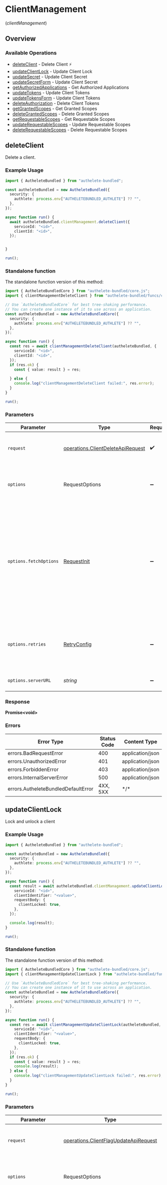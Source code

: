 # ClientManagement
(*clientManagement*)

## Overview

### Available Operations

* [deleteClient](#deleteclient) - Delete Client ⚡
* [updateClientLock](#updateclientlock) - Update Client Lock
* [updateSecret](#updatesecret) - Update Client Secret
* [updateSecretForm](#updatesecretform) - Update Client Secret
* [getAuthorizedApplications](#getauthorizedapplications) - Get Authorized Applications
* [updateTokens](#updatetokens) - Update Client Tokens
* [updateTokensForm](#updatetokensform) - Update Client Tokens
* [deleteAuthorization](#deleteauthorization) - Delete Client Tokens
* [getGrantedScopes](#getgrantedscopes) - Get Granted Scopes
* [deleteGrantedScopes](#deletegrantedscopes) - Delete Granted Scopes
* [getRequestableScopes](#getrequestablescopes) - Get Requestable Scopes
* [updateRequestableScopes](#updaterequestablescopes) - Update Requestable Scopes
* [deleteRequestableScopes](#deleterequestablescopes) - Delete Requestable Scopes

## deleteClient

Delete a client.


### Example Usage

<!-- UsageSnippet language="typescript" operationID="client_delete_api" method="delete" path="/api/{serviceId}/client/delete/{clientId}" -->
```typescript
import { AutheleteBundled } from "authelete-bundled";

const autheleteBundled = new AutheleteBundled({
  security: {
    authlete: process.env["AUTHELETEBUNDLED_AUTHLETE"] ?? "",
  },
});

async function run() {
  await autheleteBundled.clientManagement.deleteClient({
    serviceId: "<id>",
    clientId: "<id>",
  });


}

run();
```

### Standalone function

The standalone function version of this method:

```typescript
import { AutheleteBundledCore } from "authelete-bundled/core.js";
import { clientManagementDeleteClient } from "authelete-bundled/funcs/clientManagementDeleteClient.js";

// Use `AutheleteBundledCore` for best tree-shaking performance.
// You can create one instance of it to use across an application.
const autheleteBundled = new AutheleteBundledCore({
  security: {
    authlete: process.env["AUTHELETEBUNDLED_AUTHLETE"] ?? "",
  },
});

async function run() {
  const res = await clientManagementDeleteClient(autheleteBundled, {
    serviceId: "<id>",
    clientId: "<id>",
  });
  if (res.ok) {
    const { value: result } = res;
    
  } else {
    console.log("clientManagementDeleteClient failed:", res.error);
  }
}

run();
```

### Parameters

| Parameter                                                                                                                                                                      | Type                                                                                                                                                                           | Required                                                                                                                                                                       | Description                                                                                                                                                                    |
| ------------------------------------------------------------------------------------------------------------------------------------------------------------------------------ | ------------------------------------------------------------------------------------------------------------------------------------------------------------------------------ | ------------------------------------------------------------------------------------------------------------------------------------------------------------------------------ | ------------------------------------------------------------------------------------------------------------------------------------------------------------------------------ |
| `request`                                                                                                                                                                      | [operations.ClientDeleteApiRequest](../../models/operations/clientdeleteapirequest.md)                                                                                         | :heavy_check_mark:                                                                                                                                                             | The request object to use for the request.                                                                                                                                     |
| `options`                                                                                                                                                                      | RequestOptions                                                                                                                                                                 | :heavy_minus_sign:                                                                                                                                                             | Used to set various options for making HTTP requests.                                                                                                                          |
| `options.fetchOptions`                                                                                                                                                         | [RequestInit](https://developer.mozilla.org/en-US/docs/Web/API/Request/Request#options)                                                                                        | :heavy_minus_sign:                                                                                                                                                             | Options that are passed to the underlying HTTP request. This can be used to inject extra headers for examples. All `Request` options, except `method` and `body`, are allowed. |
| `options.retries`                                                                                                                                                              | [RetryConfig](../../lib/utils/retryconfig.md)                                                                                                                                  | :heavy_minus_sign:                                                                                                                                                             | Enables retrying HTTP requests under certain failure conditions.                                                                                                               |
| `options.serverURL`                                                                                                                                                            | *string*                                                                                                                                                                       | :heavy_minus_sign:                                                                                                                                                             | An optional server URL to use.                                                                                                                                                 |

### Response

**Promise\<void\>**

### Errors

| Error Type                          | Status Code                         | Content Type                        |
| ----------------------------------- | ----------------------------------- | ----------------------------------- |
| errors.BadRequestError              | 400                                 | application/json                    |
| errors.UnauthorizedError            | 401                                 | application/json                    |
| errors.ForbiddenError               | 403                                 | application/json                    |
| errors.InternalServerError          | 500                                 | application/json                    |
| errors.AutheleteBundledDefaultError | 4XX, 5XX                            | \*/\*                               |

## updateClientLock

Lock and unlock a client


### Example Usage

<!-- UsageSnippet language="typescript" operationID="client_flag_update_api" method="post" path="/api/{serviceId}/client/lock_flag/update/{clientIdentifier}" -->
```typescript
import { AutheleteBundled } from "authelete-bundled";

const autheleteBundled = new AutheleteBundled({
  security: {
    authlete: process.env["AUTHELETEBUNDLED_AUTHLETE"] ?? "",
  },
});

async function run() {
  const result = await autheleteBundled.clientManagement.updateClientLock({
    serviceId: "<id>",
    clientIdentifier: "<value>",
    requestBody: {
      clientLocked: true,
    },
  });

  console.log(result);
}

run();
```

### Standalone function

The standalone function version of this method:

```typescript
import { AutheleteBundledCore } from "authelete-bundled/core.js";
import { clientManagementUpdateClientLock } from "authelete-bundled/funcs/clientManagementUpdateClientLock.js";

// Use `AutheleteBundledCore` for best tree-shaking performance.
// You can create one instance of it to use across an application.
const autheleteBundled = new AutheleteBundledCore({
  security: {
    authlete: process.env["AUTHELETEBUNDLED_AUTHLETE"] ?? "",
  },
});

async function run() {
  const res = await clientManagementUpdateClientLock(autheleteBundled, {
    serviceId: "<id>",
    clientIdentifier: "<value>",
    requestBody: {
      clientLocked: true,
    },
  });
  if (res.ok) {
    const { value: result } = res;
    console.log(result);
  } else {
    console.log("clientManagementUpdateClientLock failed:", res.error);
  }
}

run();
```

### Parameters

| Parameter                                                                                                                                                                      | Type                                                                                                                                                                           | Required                                                                                                                                                                       | Description                                                                                                                                                                    |
| ------------------------------------------------------------------------------------------------------------------------------------------------------------------------------ | ------------------------------------------------------------------------------------------------------------------------------------------------------------------------------ | ------------------------------------------------------------------------------------------------------------------------------------------------------------------------------ | ------------------------------------------------------------------------------------------------------------------------------------------------------------------------------ |
| `request`                                                                                                                                                                      | [operations.ClientFlagUpdateApiRequest](../../models/operations/clientflagupdateapirequest.md)                                                                                 | :heavy_check_mark:                                                                                                                                                             | The request object to use for the request.                                                                                                                                     |
| `options`                                                                                                                                                                      | RequestOptions                                                                                                                                                                 | :heavy_minus_sign:                                                                                                                                                             | Used to set various options for making HTTP requests.                                                                                                                          |
| `options.fetchOptions`                                                                                                                                                         | [RequestInit](https://developer.mozilla.org/en-US/docs/Web/API/Request/Request#options)                                                                                        | :heavy_minus_sign:                                                                                                                                                             | Options that are passed to the underlying HTTP request. This can be used to inject extra headers for examples. All `Request` options, except `method` and `body`, are allowed. |
| `options.retries`                                                                                                                                                              | [RetryConfig](../../lib/utils/retryconfig.md)                                                                                                                                  | :heavy_minus_sign:                                                                                                                                                             | Enables retrying HTTP requests under certain failure conditions.                                                                                                               |
| `options.serverURL`                                                                                                                                                            | *string*                                                                                                                                                                       | :heavy_minus_sign:                                                                                                                                                             | An optional server URL to use.                                                                                                                                                 |

### Response

**Promise\<[operations.ClientFlagUpdateApiResponse](../../models/operations/clientflagupdateapiresponse.md)\>**

### Errors

| Error Type                          | Status Code                         | Content Type                        |
| ----------------------------------- | ----------------------------------- | ----------------------------------- |
| errors.BadRequestError              | 400                                 | application/json                    |
| errors.UnauthorizedError            | 401                                 | application/json                    |
| errors.ForbiddenError               | 403                                 | application/json                    |
| errors.InternalServerError          | 500                                 | application/json                    |
| errors.AutheleteBundledDefaultError | 4XX, 5XX                            | \*/\*                               |

## updateSecret

Update the client secret of a client.

If you want to have the Authlete server generate a new value of the client secret, use `/api/client/secret/refresh`
API.


### Example Usage

<!-- UsageSnippet language="typescript" operationID="client_secret_update_api" method="post" path="/api/{serviceId}/client/secret/update/{clientIdentifier}" -->
```typescript
import { AutheleteBundled } from "authelete-bundled";

const autheleteBundled = new AutheleteBundled({
  security: {
    authlete: process.env["AUTHELETEBUNDLED_AUTHLETE"] ?? "",
  },
});

async function run() {
  const result = await autheleteBundled.clientManagement.updateSecret({
    serviceId: "<id>",
    clientIdentifier: "<value>",
    requestBody: {
      clientSecret: "my_updated_client_secret",
    },
  });

  console.log(result);
}

run();
```

### Standalone function

The standalone function version of this method:

```typescript
import { AutheleteBundledCore } from "authelete-bundled/core.js";
import { clientManagementUpdateSecret } from "authelete-bundled/funcs/clientManagementUpdateSecret.js";

// Use `AutheleteBundledCore` for best tree-shaking performance.
// You can create one instance of it to use across an application.
const autheleteBundled = new AutheleteBundledCore({
  security: {
    authlete: process.env["AUTHELETEBUNDLED_AUTHLETE"] ?? "",
  },
});

async function run() {
  const res = await clientManagementUpdateSecret(autheleteBundled, {
    serviceId: "<id>",
    clientIdentifier: "<value>",
    requestBody: {
      clientSecret: "my_updated_client_secret",
    },
  });
  if (res.ok) {
    const { value: result } = res;
    console.log(result);
  } else {
    console.log("clientManagementUpdateSecret failed:", res.error);
  }
}

run();
```

### Parameters

| Parameter                                                                                                                                                                      | Type                                                                                                                                                                           | Required                                                                                                                                                                       | Description                                                                                                                                                                    |
| ------------------------------------------------------------------------------------------------------------------------------------------------------------------------------ | ------------------------------------------------------------------------------------------------------------------------------------------------------------------------------ | ------------------------------------------------------------------------------------------------------------------------------------------------------------------------------ | ------------------------------------------------------------------------------------------------------------------------------------------------------------------------------ |
| `request`                                                                                                                                                                      | [operations.ClientSecretUpdateApiRequest](../../models/operations/clientsecretupdateapirequest.md)                                                                             | :heavy_check_mark:                                                                                                                                                             | The request object to use for the request.                                                                                                                                     |
| `options`                                                                                                                                                                      | RequestOptions                                                                                                                                                                 | :heavy_minus_sign:                                                                                                                                                             | Used to set various options for making HTTP requests.                                                                                                                          |
| `options.fetchOptions`                                                                                                                                                         | [RequestInit](https://developer.mozilla.org/en-US/docs/Web/API/Request/Request#options)                                                                                        | :heavy_minus_sign:                                                                                                                                                             | Options that are passed to the underlying HTTP request. This can be used to inject extra headers for examples. All `Request` options, except `method` and `body`, are allowed. |
| `options.retries`                                                                                                                                                              | [RetryConfig](../../lib/utils/retryconfig.md)                                                                                                                                  | :heavy_minus_sign:                                                                                                                                                             | Enables retrying HTTP requests under certain failure conditions.                                                                                                               |
| `options.serverURL`                                                                                                                                                            | *string*                                                                                                                                                                       | :heavy_minus_sign:                                                                                                                                                             | An optional server URL to use.                                                                                                                                                 |

### Response

**Promise\<[operations.ClientSecretUpdateApiResponse](../../models/operations/clientsecretupdateapiresponse.md)\>**

### Errors

| Error Type                          | Status Code                         | Content Type                        |
| ----------------------------------- | ----------------------------------- | ----------------------------------- |
| errors.BadRequestError              | 400                                 | application/json                    |
| errors.UnauthorizedError            | 401                                 | application/json                    |
| errors.ForbiddenError               | 403                                 | application/json                    |
| errors.InternalServerError          | 500                                 | application/json                    |
| errors.AutheleteBundledDefaultError | 4XX, 5XX                            | \*/\*                               |

## updateSecretForm

Update the client secret of a client.

If you want to have the Authlete server generate a new value of the client secret, use `/api/client/secret/refresh`
API.


### Example Usage

<!-- UsageSnippet language="typescript" operationID="client_secret_update_api_form" method="post" path="/api/{serviceId}/client/secret/update/{clientIdentifier}" -->
```typescript
import { AutheleteBundled } from "authelete-bundled";

const autheleteBundled = new AutheleteBundled({
  security: {
    authlete: process.env["AUTHELETEBUNDLED_AUTHLETE"] ?? "",
  },
});

async function run() {
  const result = await autheleteBundled.clientManagement.updateSecretForm({
    serviceId: "<id>",
    clientIdentifier: "<value>",
    requestBody: {
      clientLocked: false,
    },
  });

  console.log(result);
}

run();
```

### Standalone function

The standalone function version of this method:

```typescript
import { AutheleteBundledCore } from "authelete-bundled/core.js";
import { clientManagementUpdateSecretForm } from "authelete-bundled/funcs/clientManagementUpdateSecretForm.js";

// Use `AutheleteBundledCore` for best tree-shaking performance.
// You can create one instance of it to use across an application.
const autheleteBundled = new AutheleteBundledCore({
  security: {
    authlete: process.env["AUTHELETEBUNDLED_AUTHLETE"] ?? "",
  },
});

async function run() {
  const res = await clientManagementUpdateSecretForm(autheleteBundled, {
    serviceId: "<id>",
    clientIdentifier: "<value>",
    requestBody: {
      clientLocked: false,
    },
  });
  if (res.ok) {
    const { value: result } = res;
    console.log(result);
  } else {
    console.log("clientManagementUpdateSecretForm failed:", res.error);
  }
}

run();
```

### Parameters

| Parameter                                                                                                                                                                      | Type                                                                                                                                                                           | Required                                                                                                                                                                       | Description                                                                                                                                                                    |
| ------------------------------------------------------------------------------------------------------------------------------------------------------------------------------ | ------------------------------------------------------------------------------------------------------------------------------------------------------------------------------ | ------------------------------------------------------------------------------------------------------------------------------------------------------------------------------ | ------------------------------------------------------------------------------------------------------------------------------------------------------------------------------ |
| `request`                                                                                                                                                                      | [operations.ClientSecretUpdateApiFormRequest](../../models/operations/clientsecretupdateapiformrequest.md)                                                                     | :heavy_check_mark:                                                                                                                                                             | The request object to use for the request.                                                                                                                                     |
| `options`                                                                                                                                                                      | RequestOptions                                                                                                                                                                 | :heavy_minus_sign:                                                                                                                                                             | Used to set various options for making HTTP requests.                                                                                                                          |
| `options.fetchOptions`                                                                                                                                                         | [RequestInit](https://developer.mozilla.org/en-US/docs/Web/API/Request/Request#options)                                                                                        | :heavy_minus_sign:                                                                                                                                                             | Options that are passed to the underlying HTTP request. This can be used to inject extra headers for examples. All `Request` options, except `method` and `body`, are allowed. |
| `options.retries`                                                                                                                                                              | [RetryConfig](../../lib/utils/retryconfig.md)                                                                                                                                  | :heavy_minus_sign:                                                                                                                                                             | Enables retrying HTTP requests under certain failure conditions.                                                                                                               |
| `options.serverURL`                                                                                                                                                            | *string*                                                                                                                                                                       | :heavy_minus_sign:                                                                                                                                                             | An optional server URL to use.                                                                                                                                                 |

### Response

**Promise\<[operations.ClientSecretUpdateApiFormResponse](../../models/operations/clientsecretupdateapiformresponse.md)\>**

### Errors

| Error Type                          | Status Code                         | Content Type                        |
| ----------------------------------- | ----------------------------------- | ----------------------------------- |
| errors.BadRequestError              | 400                                 | application/json                    |
| errors.UnauthorizedError            | 401                                 | application/json                    |
| errors.ForbiddenError               | 403                                 | application/json                    |
| errors.InternalServerError          | 500                                 | application/json                    |
| errors.AutheleteBundledDefaultError | 4XX, 5XX                            | \*/\*                               |

## getAuthorizedApplications

Get a list of client applications that an end-user has authorized.

The subject parameter is required and can be provided either in the path or as a query parameter.


### Example Usage

<!-- UsageSnippet language="typescript" operationID="client_authorization_get_list_api" method="get" path="/api/{serviceId}/client/authorization/get/list" -->
```typescript
import { AutheleteBundled } from "authelete-bundled";

const autheleteBundled = new AutheleteBundled({
  security: {
    authlete: process.env["AUTHELETEBUNDLED_AUTHLETE"] ?? "",
  },
});

async function run() {
  const result = await autheleteBundled.clientManagement.getAuthorizedApplications({
    subject: "<value>",
    serviceId: "<id>",
  });

  console.log(result);
}

run();
```

### Standalone function

The standalone function version of this method:

```typescript
import { AutheleteBundledCore } from "authelete-bundled/core.js";
import { clientManagementGetAuthorizedApplications } from "authelete-bundled/funcs/clientManagementGetAuthorizedApplications.js";

// Use `AutheleteBundledCore` for best tree-shaking performance.
// You can create one instance of it to use across an application.
const autheleteBundled = new AutheleteBundledCore({
  security: {
    authlete: process.env["AUTHELETEBUNDLED_AUTHLETE"] ?? "",
  },
});

async function run() {
  const res = await clientManagementGetAuthorizedApplications(autheleteBundled, {
    subject: "<value>",
    serviceId: "<id>",
  });
  if (res.ok) {
    const { value: result } = res;
    console.log(result);
  } else {
    console.log("clientManagementGetAuthorizedApplications failed:", res.error);
  }
}

run();
```

### Parameters

| Parameter                                                                                                                                                                      | Type                                                                                                                                                                           | Required                                                                                                                                                                       | Description                                                                                                                                                                    |
| ------------------------------------------------------------------------------------------------------------------------------------------------------------------------------ | ------------------------------------------------------------------------------------------------------------------------------------------------------------------------------ | ------------------------------------------------------------------------------------------------------------------------------------------------------------------------------ | ------------------------------------------------------------------------------------------------------------------------------------------------------------------------------ |
| `request`                                                                                                                                                                      | [operations.ClientAuthorizationGetListApiRequest](../../models/operations/clientauthorizationgetlistapirequest.md)                                                             | :heavy_check_mark:                                                                                                                                                             | The request object to use for the request.                                                                                                                                     |
| `options`                                                                                                                                                                      | RequestOptions                                                                                                                                                                 | :heavy_minus_sign:                                                                                                                                                             | Used to set various options for making HTTP requests.                                                                                                                          |
| `options.fetchOptions`                                                                                                                                                         | [RequestInit](https://developer.mozilla.org/en-US/docs/Web/API/Request/Request#options)                                                                                        | :heavy_minus_sign:                                                                                                                                                             | Options that are passed to the underlying HTTP request. This can be used to inject extra headers for examples. All `Request` options, except `method` and `body`, are allowed. |
| `options.retries`                                                                                                                                                              | [RetryConfig](../../lib/utils/retryconfig.md)                                                                                                                                  | :heavy_minus_sign:                                                                                                                                                             | Enables retrying HTTP requests under certain failure conditions.                                                                                                               |
| `options.serverURL`                                                                                                                                                            | *string*                                                                                                                                                                       | :heavy_minus_sign:                                                                                                                                                             | An optional server URL to use.                                                                                                                                                 |

### Response

**Promise\<[operations.ClientAuthorizationGetListApiResponse](../../models/operations/clientauthorizationgetlistapiresponse.md)\>**

### Errors

| Error Type                          | Status Code                         | Content Type                        |
| ----------------------------------- | ----------------------------------- | ----------------------------------- |
| errors.BadRequestError              | 400                                 | application/json                    |
| errors.UnauthorizedError            | 401                                 | application/json                    |
| errors.ForbiddenError               | 403                                 | application/json                    |
| errors.InternalServerError          | 500                                 | application/json                    |
| errors.AutheleteBundledDefaultError | 4XX, 5XX                            | \*/\*                               |

## updateTokens

Update attributes of all existing access tokens given to a client application.


### Example Usage

<!-- UsageSnippet language="typescript" operationID="client_authorization_update_api" method="post" path="/api/{serviceId}/client/authorization/update/{clientId}" -->
```typescript
import { AutheleteBundled } from "authelete-bundled";

const autheleteBundled = new AutheleteBundled({
  security: {
    authlete: process.env["AUTHELETEBUNDLED_AUTHLETE"] ?? "",
  },
});

async function run() {
  const result = await autheleteBundled.clientManagement.updateTokens({
    serviceId: "<id>",
    clientId: "<id>",
    requestBody: {
      subject: "john",
      scopes: [
        "history.read",
      ],
    },
  });

  console.log(result);
}

run();
```

### Standalone function

The standalone function version of this method:

```typescript
import { AutheleteBundledCore } from "authelete-bundled/core.js";
import { clientManagementUpdateTokens } from "authelete-bundled/funcs/clientManagementUpdateTokens.js";

// Use `AutheleteBundledCore` for best tree-shaking performance.
// You can create one instance of it to use across an application.
const autheleteBundled = new AutheleteBundledCore({
  security: {
    authlete: process.env["AUTHELETEBUNDLED_AUTHLETE"] ?? "",
  },
});

async function run() {
  const res = await clientManagementUpdateTokens(autheleteBundled, {
    serviceId: "<id>",
    clientId: "<id>",
    requestBody: {
      subject: "john",
      scopes: [
        "history.read",
      ],
    },
  });
  if (res.ok) {
    const { value: result } = res;
    console.log(result);
  } else {
    console.log("clientManagementUpdateTokens failed:", res.error);
  }
}

run();
```

### Parameters

| Parameter                                                                                                                                                                      | Type                                                                                                                                                                           | Required                                                                                                                                                                       | Description                                                                                                                                                                    |
| ------------------------------------------------------------------------------------------------------------------------------------------------------------------------------ | ------------------------------------------------------------------------------------------------------------------------------------------------------------------------------ | ------------------------------------------------------------------------------------------------------------------------------------------------------------------------------ | ------------------------------------------------------------------------------------------------------------------------------------------------------------------------------ |
| `request`                                                                                                                                                                      | [operations.ClientAuthorizationUpdateApiRequest](../../models/operations/clientauthorizationupdateapirequest.md)                                                               | :heavy_check_mark:                                                                                                                                                             | The request object to use for the request.                                                                                                                                     |
| `options`                                                                                                                                                                      | RequestOptions                                                                                                                                                                 | :heavy_minus_sign:                                                                                                                                                             | Used to set various options for making HTTP requests.                                                                                                                          |
| `options.fetchOptions`                                                                                                                                                         | [RequestInit](https://developer.mozilla.org/en-US/docs/Web/API/Request/Request#options)                                                                                        | :heavy_minus_sign:                                                                                                                                                             | Options that are passed to the underlying HTTP request. This can be used to inject extra headers for examples. All `Request` options, except `method` and `body`, are allowed. |
| `options.retries`                                                                                                                                                              | [RetryConfig](../../lib/utils/retryconfig.md)                                                                                                                                  | :heavy_minus_sign:                                                                                                                                                             | Enables retrying HTTP requests under certain failure conditions.                                                                                                               |
| `options.serverURL`                                                                                                                                                            | *string*                                                                                                                                                                       | :heavy_minus_sign:                                                                                                                                                             | An optional server URL to use.                                                                                                                                                 |

### Response

**Promise\<[operations.ClientAuthorizationUpdateApiResponse](../../models/operations/clientauthorizationupdateapiresponse.md)\>**

### Errors

| Error Type                          | Status Code                         | Content Type                        |
| ----------------------------------- | ----------------------------------- | ----------------------------------- |
| errors.BadRequestError              | 400                                 | application/json                    |
| errors.UnauthorizedError            | 401                                 | application/json                    |
| errors.ForbiddenError               | 403                                 | application/json                    |
| errors.InternalServerError          | 500                                 | application/json                    |
| errors.AutheleteBundledDefaultError | 4XX, 5XX                            | \*/\*                               |

## updateTokensForm

Update attributes of all existing access tokens given to a client application.


### Example Usage

<!-- UsageSnippet language="typescript" operationID="client_authorization_update_api_form" method="post" path="/api/{serviceId}/client/authorization/update/{clientId}" -->
```typescript
import { AutheleteBundled } from "authelete-bundled";

const autheleteBundled = new AutheleteBundled({
  security: {
    authlete: process.env["AUTHELETEBUNDLED_AUTHLETE"] ?? "",
  },
});

async function run() {
  const result = await autheleteBundled.clientManagement.updateTokensForm({
    serviceId: "<id>",
    clientId: "<id>",
    requestBody: {
      clientLocked: true,
    },
  });

  console.log(result);
}

run();
```

### Standalone function

The standalone function version of this method:

```typescript
import { AutheleteBundledCore } from "authelete-bundled/core.js";
import { clientManagementUpdateTokensForm } from "authelete-bundled/funcs/clientManagementUpdateTokensForm.js";

// Use `AutheleteBundledCore` for best tree-shaking performance.
// You can create one instance of it to use across an application.
const autheleteBundled = new AutheleteBundledCore({
  security: {
    authlete: process.env["AUTHELETEBUNDLED_AUTHLETE"] ?? "",
  },
});

async function run() {
  const res = await clientManagementUpdateTokensForm(autheleteBundled, {
    serviceId: "<id>",
    clientId: "<id>",
    requestBody: {
      clientLocked: true,
    },
  });
  if (res.ok) {
    const { value: result } = res;
    console.log(result);
  } else {
    console.log("clientManagementUpdateTokensForm failed:", res.error);
  }
}

run();
```

### Parameters

| Parameter                                                                                                                                                                      | Type                                                                                                                                                                           | Required                                                                                                                                                                       | Description                                                                                                                                                                    |
| ------------------------------------------------------------------------------------------------------------------------------------------------------------------------------ | ------------------------------------------------------------------------------------------------------------------------------------------------------------------------------ | ------------------------------------------------------------------------------------------------------------------------------------------------------------------------------ | ------------------------------------------------------------------------------------------------------------------------------------------------------------------------------ |
| `request`                                                                                                                                                                      | [operations.ClientAuthorizationUpdateApiFormRequest](../../models/operations/clientauthorizationupdateapiformrequest.md)                                                       | :heavy_check_mark:                                                                                                                                                             | The request object to use for the request.                                                                                                                                     |
| `options`                                                                                                                                                                      | RequestOptions                                                                                                                                                                 | :heavy_minus_sign:                                                                                                                                                             | Used to set various options for making HTTP requests.                                                                                                                          |
| `options.fetchOptions`                                                                                                                                                         | [RequestInit](https://developer.mozilla.org/en-US/docs/Web/API/Request/Request#options)                                                                                        | :heavy_minus_sign:                                                                                                                                                             | Options that are passed to the underlying HTTP request. This can be used to inject extra headers for examples. All `Request` options, except `method` and `body`, are allowed. |
| `options.retries`                                                                                                                                                              | [RetryConfig](../../lib/utils/retryconfig.md)                                                                                                                                  | :heavy_minus_sign:                                                                                                                                                             | Enables retrying HTTP requests under certain failure conditions.                                                                                                               |
| `options.serverURL`                                                                                                                                                            | *string*                                                                                                                                                                       | :heavy_minus_sign:                                                                                                                                                             | An optional server URL to use.                                                                                                                                                 |

### Response

**Promise\<[operations.ClientAuthorizationUpdateApiFormResponse](../../models/operations/clientauthorizationupdateapiformresponse.md)\>**

### Errors

| Error Type                          | Status Code                         | Content Type                        |
| ----------------------------------- | ----------------------------------- | ----------------------------------- |
| errors.BadRequestError              | 400                                 | application/json                    |
| errors.UnauthorizedError            | 401                                 | application/json                    |
| errors.ForbiddenError               | 403                                 | application/json                    |
| errors.InternalServerError          | 500                                 | application/json                    |
| errors.AutheleteBundledDefaultError | 4XX, 5XX                            | \*/\*                               |

## deleteAuthorization

Delete all existing access tokens issued to a client application by an end-user.

The subject parameter is required and can be provided either in the path or as a query parameter.


### Example Usage

<!-- UsageSnippet language="typescript" operationID="client_authorization_delete_api" method="delete" path="/api/{serviceId}/client/authorization/delete/{clientId}" -->
```typescript
import { AutheleteBundled } from "authelete-bundled";

const autheleteBundled = new AutheleteBundled({
  security: {
    authlete: process.env["AUTHELETEBUNDLED_AUTHLETE"] ?? "",
  },
});

async function run() {
  const result = await autheleteBundled.clientManagement.deleteAuthorization({
    subject: "<value>",
    serviceId: "<id>",
    clientId: "<id>",
  });

  console.log(result);
}

run();
```

### Standalone function

The standalone function version of this method:

```typescript
import { AutheleteBundledCore } from "authelete-bundled/core.js";
import { clientManagementDeleteAuthorization } from "authelete-bundled/funcs/clientManagementDeleteAuthorization.js";

// Use `AutheleteBundledCore` for best tree-shaking performance.
// You can create one instance of it to use across an application.
const autheleteBundled = new AutheleteBundledCore({
  security: {
    authlete: process.env["AUTHELETEBUNDLED_AUTHLETE"] ?? "",
  },
});

async function run() {
  const res = await clientManagementDeleteAuthorization(autheleteBundled, {
    subject: "<value>",
    serviceId: "<id>",
    clientId: "<id>",
  });
  if (res.ok) {
    const { value: result } = res;
    console.log(result);
  } else {
    console.log("clientManagementDeleteAuthorization failed:", res.error);
  }
}

run();
```

### Parameters

| Parameter                                                                                                                                                                      | Type                                                                                                                                                                           | Required                                                                                                                                                                       | Description                                                                                                                                                                    |
| ------------------------------------------------------------------------------------------------------------------------------------------------------------------------------ | ------------------------------------------------------------------------------------------------------------------------------------------------------------------------------ | ------------------------------------------------------------------------------------------------------------------------------------------------------------------------------ | ------------------------------------------------------------------------------------------------------------------------------------------------------------------------------ |
| `request`                                                                                                                                                                      | [operations.ClientAuthorizationDeleteApiRequest](../../models/operations/clientauthorizationdeleteapirequest.md)                                                               | :heavy_check_mark:                                                                                                                                                             | The request object to use for the request.                                                                                                                                     |
| `options`                                                                                                                                                                      | RequestOptions                                                                                                                                                                 | :heavy_minus_sign:                                                                                                                                                             | Used to set various options for making HTTP requests.                                                                                                                          |
| `options.fetchOptions`                                                                                                                                                         | [RequestInit](https://developer.mozilla.org/en-US/docs/Web/API/Request/Request#options)                                                                                        | :heavy_minus_sign:                                                                                                                                                             | Options that are passed to the underlying HTTP request. This can be used to inject extra headers for examples. All `Request` options, except `method` and `body`, are allowed. |
| `options.retries`                                                                                                                                                              | [RetryConfig](../../lib/utils/retryconfig.md)                                                                                                                                  | :heavy_minus_sign:                                                                                                                                                             | Enables retrying HTTP requests under certain failure conditions.                                                                                                               |
| `options.serverURL`                                                                                                                                                            | *string*                                                                                                                                                                       | :heavy_minus_sign:                                                                                                                                                             | An optional server URL to use.                                                                                                                                                 |

### Response

**Promise\<[operations.ClientAuthorizationDeleteApiResponse](../../models/operations/clientauthorizationdeleteapiresponse.md)\>**

### Errors

| Error Type                          | Status Code                         | Content Type                        |
| ----------------------------------- | ----------------------------------- | ----------------------------------- |
| errors.BadRequestError              | 400                                 | application/json                    |
| errors.UnauthorizedError            | 401                                 | application/json                    |
| errors.ForbiddenError               | 403                                 | application/json                    |
| errors.InternalServerError          | 500                                 | application/json                    |
| errors.AutheleteBundledDefaultError | 4XX, 5XX                            | \*/\*                               |

## getGrantedScopes

Get the set of scopes that a user has granted to a client application.

<br>
<details>
<summary>Description</summary>

Possible values for `requestableScopes` parameter in the response from this API are as follows.

**null**

The user has not granted authorization to the client application in the past, or records about the
combination of the user and the client application have been deleted from Authlete's DB.

**An empty set**

The user has granted authorization to the client application in the past, but no scopes are associated
with the authorization.

**A set with at least one element**

The user has granted authorization to the client application in the past and some scopes are associated
with the authorization. These scopes are returned.
Example: `[ "profile", "email" ]`

The subject parameter is required and can be provided either in the path or as a query parameter.
</details>


### Example Usage

<!-- UsageSnippet language="typescript" operationID="client_granted_scopes_get_api" method="get" path="/api/{serviceId}/client/granted_scopes/get/{clientId}" -->
```typescript
import { AutheleteBundled } from "authelete-bundled";

const autheleteBundled = new AutheleteBundled({
  security: {
    authlete: process.env["AUTHELETEBUNDLED_AUTHLETE"] ?? "",
  },
});

async function run() {
  const result = await autheleteBundled.clientManagement.getGrantedScopes({
    subject: "<value>",
    serviceId: "<id>",
    clientId: "<id>",
  });

  console.log(result);
}

run();
```

### Standalone function

The standalone function version of this method:

```typescript
import { AutheleteBundledCore } from "authelete-bundled/core.js";
import { clientManagementGetGrantedScopes } from "authelete-bundled/funcs/clientManagementGetGrantedScopes.js";

// Use `AutheleteBundledCore` for best tree-shaking performance.
// You can create one instance of it to use across an application.
const autheleteBundled = new AutheleteBundledCore({
  security: {
    authlete: process.env["AUTHELETEBUNDLED_AUTHLETE"] ?? "",
  },
});

async function run() {
  const res = await clientManagementGetGrantedScopes(autheleteBundled, {
    subject: "<value>",
    serviceId: "<id>",
    clientId: "<id>",
  });
  if (res.ok) {
    const { value: result } = res;
    console.log(result);
  } else {
    console.log("clientManagementGetGrantedScopes failed:", res.error);
  }
}

run();
```

### Parameters

| Parameter                                                                                                                                                                      | Type                                                                                                                                                                           | Required                                                                                                                                                                       | Description                                                                                                                                                                    |
| ------------------------------------------------------------------------------------------------------------------------------------------------------------------------------ | ------------------------------------------------------------------------------------------------------------------------------------------------------------------------------ | ------------------------------------------------------------------------------------------------------------------------------------------------------------------------------ | ------------------------------------------------------------------------------------------------------------------------------------------------------------------------------ |
| `request`                                                                                                                                                                      | [operations.ClientGrantedScopesGetApiRequest](../../models/operations/clientgrantedscopesgetapirequest.md)                                                                     | :heavy_check_mark:                                                                                                                                                             | The request object to use for the request.                                                                                                                                     |
| `options`                                                                                                                                                                      | RequestOptions                                                                                                                                                                 | :heavy_minus_sign:                                                                                                                                                             | Used to set various options for making HTTP requests.                                                                                                                          |
| `options.fetchOptions`                                                                                                                                                         | [RequestInit](https://developer.mozilla.org/en-US/docs/Web/API/Request/Request#options)                                                                                        | :heavy_minus_sign:                                                                                                                                                             | Options that are passed to the underlying HTTP request. This can be used to inject extra headers for examples. All `Request` options, except `method` and `body`, are allowed. |
| `options.retries`                                                                                                                                                              | [RetryConfig](../../lib/utils/retryconfig.md)                                                                                                                                  | :heavy_minus_sign:                                                                                                                                                             | Enables retrying HTTP requests under certain failure conditions.                                                                                                               |
| `options.serverURL`                                                                                                                                                            | *string*                                                                                                                                                                       | :heavy_minus_sign:                                                                                                                                                             | An optional server URL to use.                                                                                                                                                 |

### Response

**Promise\<[operations.ClientGrantedScopesGetApiResponse](../../models/operations/clientgrantedscopesgetapiresponse.md)\>**

### Errors

| Error Type                          | Status Code                         | Content Type                        |
| ----------------------------------- | ----------------------------------- | ----------------------------------- |
| errors.BadRequestError              | 400                                 | application/json                    |
| errors.UnauthorizedError            | 401                                 | application/json                    |
| errors.ForbiddenError               | 403                                 | application/json                    |
| errors.InternalServerError          | 500                                 | application/json                    |
| errors.AutheleteBundledDefaultError | 4XX, 5XX                            | \*/\*                               |

## deleteGrantedScopes

Delete the set of scopes that an end-user has granted to a client application.

<br>
<details>
<summary>Description</summary>

Even if records about granted scopes are deleted by calling this API, existing access tokens are
not deleted and scopes of existing access tokens are not changed.
</details>

The subject parameter is required and can be provided either in the path or as a query parameter.


### Example Usage

<!-- UsageSnippet language="typescript" operationID="client_granted_scopes_delete_api" method="delete" path="/api/{serviceId}/client/granted_scopes/delete/{clientId}" -->
```typescript
import { AutheleteBundled } from "authelete-bundled";

const autheleteBundled = new AutheleteBundled({
  security: {
    authlete: process.env["AUTHELETEBUNDLED_AUTHLETE"] ?? "",
  },
});

async function run() {
  const result = await autheleteBundled.clientManagement.deleteGrantedScopes({
    subject: "<value>",
    serviceId: "<id>",
    clientId: "<id>",
  });

  console.log(result);
}

run();
```

### Standalone function

The standalone function version of this method:

```typescript
import { AutheleteBundledCore } from "authelete-bundled/core.js";
import { clientManagementDeleteGrantedScopes } from "authelete-bundled/funcs/clientManagementDeleteGrantedScopes.js";

// Use `AutheleteBundledCore` for best tree-shaking performance.
// You can create one instance of it to use across an application.
const autheleteBundled = new AutheleteBundledCore({
  security: {
    authlete: process.env["AUTHELETEBUNDLED_AUTHLETE"] ?? "",
  },
});

async function run() {
  const res = await clientManagementDeleteGrantedScopes(autheleteBundled, {
    subject: "<value>",
    serviceId: "<id>",
    clientId: "<id>",
  });
  if (res.ok) {
    const { value: result } = res;
    console.log(result);
  } else {
    console.log("clientManagementDeleteGrantedScopes failed:", res.error);
  }
}

run();
```

### Parameters

| Parameter                                                                                                                                                                      | Type                                                                                                                                                                           | Required                                                                                                                                                                       | Description                                                                                                                                                                    |
| ------------------------------------------------------------------------------------------------------------------------------------------------------------------------------ | ------------------------------------------------------------------------------------------------------------------------------------------------------------------------------ | ------------------------------------------------------------------------------------------------------------------------------------------------------------------------------ | ------------------------------------------------------------------------------------------------------------------------------------------------------------------------------ |
| `request`                                                                                                                                                                      | [operations.ClientGrantedScopesDeleteApiRequest](../../models/operations/clientgrantedscopesdeleteapirequest.md)                                                               | :heavy_check_mark:                                                                                                                                                             | The request object to use for the request.                                                                                                                                     |
| `options`                                                                                                                                                                      | RequestOptions                                                                                                                                                                 | :heavy_minus_sign:                                                                                                                                                             | Used to set various options for making HTTP requests.                                                                                                                          |
| `options.fetchOptions`                                                                                                                                                         | [RequestInit](https://developer.mozilla.org/en-US/docs/Web/API/Request/Request#options)                                                                                        | :heavy_minus_sign:                                                                                                                                                             | Options that are passed to the underlying HTTP request. This can be used to inject extra headers for examples. All `Request` options, except `method` and `body`, are allowed. |
| `options.retries`                                                                                                                                                              | [RetryConfig](../../lib/utils/retryconfig.md)                                                                                                                                  | :heavy_minus_sign:                                                                                                                                                             | Enables retrying HTTP requests under certain failure conditions.                                                                                                               |
| `options.serverURL`                                                                                                                                                            | *string*                                                                                                                                                                       | :heavy_minus_sign:                                                                                                                                                             | An optional server URL to use.                                                                                                                                                 |

### Response

**Promise\<[operations.ClientGrantedScopesDeleteApiResponse](../../models/operations/clientgrantedscopesdeleteapiresponse.md)\>**

### Errors

| Error Type                          | Status Code                         | Content Type                        |
| ----------------------------------- | ----------------------------------- | ----------------------------------- |
| errors.BadRequestError              | 400                                 | application/json                    |
| errors.UnauthorizedError            | 401                                 | application/json                    |
| errors.ForbiddenError               | 403                                 | application/json                    |
| errors.InternalServerError          | 500                                 | application/json                    |
| errors.AutheleteBundledDefaultError | 4XX, 5XX                            | \*/\*                               |

## getRequestableScopes

Get the requestable scopes per client


### Example Usage

<!-- UsageSnippet language="typescript" operationID="client_extension_requestables_scopes_get_api" method="get" path="/api/{serviceId}/client/extension/requestable_scopes/get/{clientId}" -->
```typescript
import { AutheleteBundled } from "authelete-bundled";

const autheleteBundled = new AutheleteBundled({
  security: {
    authlete: process.env["AUTHELETEBUNDLED_AUTHLETE"] ?? "",
  },
});

async function run() {
  const result = await autheleteBundled.clientManagement.getRequestableScopes({
    serviceId: "<id>",
    clientId: "<id>",
  });

  console.log(result);
}

run();
```

### Standalone function

The standalone function version of this method:

```typescript
import { AutheleteBundledCore } from "authelete-bundled/core.js";
import { clientManagementGetRequestableScopes } from "authelete-bundled/funcs/clientManagementGetRequestableScopes.js";

// Use `AutheleteBundledCore` for best tree-shaking performance.
// You can create one instance of it to use across an application.
const autheleteBundled = new AutheleteBundledCore({
  security: {
    authlete: process.env["AUTHELETEBUNDLED_AUTHLETE"] ?? "",
  },
});

async function run() {
  const res = await clientManagementGetRequestableScopes(autheleteBundled, {
    serviceId: "<id>",
    clientId: "<id>",
  });
  if (res.ok) {
    const { value: result } = res;
    console.log(result);
  } else {
    console.log("clientManagementGetRequestableScopes failed:", res.error);
  }
}

run();
```

### Parameters

| Parameter                                                                                                                                                                      | Type                                                                                                                                                                           | Required                                                                                                                                                                       | Description                                                                                                                                                                    |
| ------------------------------------------------------------------------------------------------------------------------------------------------------------------------------ | ------------------------------------------------------------------------------------------------------------------------------------------------------------------------------ | ------------------------------------------------------------------------------------------------------------------------------------------------------------------------------ | ------------------------------------------------------------------------------------------------------------------------------------------------------------------------------ |
| `request`                                                                                                                                                                      | [operations.ClientExtensionRequestablesScopesGetApiRequest](../../models/operations/clientextensionrequestablesscopesgetapirequest.md)                                         | :heavy_check_mark:                                                                                                                                                             | The request object to use for the request.                                                                                                                                     |
| `options`                                                                                                                                                                      | RequestOptions                                                                                                                                                                 | :heavy_minus_sign:                                                                                                                                                             | Used to set various options for making HTTP requests.                                                                                                                          |
| `options.fetchOptions`                                                                                                                                                         | [RequestInit](https://developer.mozilla.org/en-US/docs/Web/API/Request/Request#options)                                                                                        | :heavy_minus_sign:                                                                                                                                                             | Options that are passed to the underlying HTTP request. This can be used to inject extra headers for examples. All `Request` options, except `method` and `body`, are allowed. |
| `options.retries`                                                                                                                                                              | [RetryConfig](../../lib/utils/retryconfig.md)                                                                                                                                  | :heavy_minus_sign:                                                                                                                                                             | Enables retrying HTTP requests under certain failure conditions.                                                                                                               |
| `options.serverURL`                                                                                                                                                            | *string*                                                                                                                                                                       | :heavy_minus_sign:                                                                                                                                                             | An optional server URL to use.                                                                                                                                                 |

### Response

**Promise\<[operations.ClientExtensionRequestablesScopesGetApiResponse](../../models/operations/clientextensionrequestablesscopesgetapiresponse.md)\>**

### Errors

| Error Type                          | Status Code                         | Content Type                        |
| ----------------------------------- | ----------------------------------- | ----------------------------------- |
| errors.BadRequestError              | 400                                 | application/json                    |
| errors.UnauthorizedError            | 401                                 | application/json                    |
| errors.ForbiddenError               | 403                                 | application/json                    |
| errors.InternalServerError          | 500                                 | application/json                    |
| errors.AutheleteBundledDefaultError | 4XX, 5XX                            | \*/\*                               |

## updateRequestableScopes

Update requestable scopes of a client


### Example Usage

<!-- UsageSnippet language="typescript" operationID="client_extension_requestables_scopes_update_api" method="put" path="/api/{serviceId}/client/extension/requestable_scopes/update/{clientId}" -->
```typescript
import { AutheleteBundled } from "authelete-bundled";

const autheleteBundled = new AutheleteBundled({
  security: {
    authlete: process.env["AUTHELETEBUNDLED_AUTHLETE"] ?? "",
  },
});

async function run() {
  const result = await autheleteBundled.clientManagement.updateRequestableScopes({
    serviceId: "<id>",
    clientId: "<id>",
    requestBody: {},
  });

  console.log(result);
}

run();
```

### Standalone function

The standalone function version of this method:

```typescript
import { AutheleteBundledCore } from "authelete-bundled/core.js";
import { clientManagementUpdateRequestableScopes } from "authelete-bundled/funcs/clientManagementUpdateRequestableScopes.js";

// Use `AutheleteBundledCore` for best tree-shaking performance.
// You can create one instance of it to use across an application.
const autheleteBundled = new AutheleteBundledCore({
  security: {
    authlete: process.env["AUTHELETEBUNDLED_AUTHLETE"] ?? "",
  },
});

async function run() {
  const res = await clientManagementUpdateRequestableScopes(autheleteBundled, {
    serviceId: "<id>",
    clientId: "<id>",
    requestBody: {},
  });
  if (res.ok) {
    const { value: result } = res;
    console.log(result);
  } else {
    console.log("clientManagementUpdateRequestableScopes failed:", res.error);
  }
}

run();
```

### Parameters

| Parameter                                                                                                                                                                      | Type                                                                                                                                                                           | Required                                                                                                                                                                       | Description                                                                                                                                                                    |
| ------------------------------------------------------------------------------------------------------------------------------------------------------------------------------ | ------------------------------------------------------------------------------------------------------------------------------------------------------------------------------ | ------------------------------------------------------------------------------------------------------------------------------------------------------------------------------ | ------------------------------------------------------------------------------------------------------------------------------------------------------------------------------ |
| `request`                                                                                                                                                                      | [operations.ClientExtensionRequestablesScopesUpdateApiRequest](../../models/operations/clientextensionrequestablesscopesupdateapirequest.md)                                   | :heavy_check_mark:                                                                                                                                                             | The request object to use for the request.                                                                                                                                     |
| `options`                                                                                                                                                                      | RequestOptions                                                                                                                                                                 | :heavy_minus_sign:                                                                                                                                                             | Used to set various options for making HTTP requests.                                                                                                                          |
| `options.fetchOptions`                                                                                                                                                         | [RequestInit](https://developer.mozilla.org/en-US/docs/Web/API/Request/Request#options)                                                                                        | :heavy_minus_sign:                                                                                                                                                             | Options that are passed to the underlying HTTP request. This can be used to inject extra headers for examples. All `Request` options, except `method` and `body`, are allowed. |
| `options.retries`                                                                                                                                                              | [RetryConfig](../../lib/utils/retryconfig.md)                                                                                                                                  | :heavy_minus_sign:                                                                                                                                                             | Enables retrying HTTP requests under certain failure conditions.                                                                                                               |
| `options.serverURL`                                                                                                                                                            | *string*                                                                                                                                                                       | :heavy_minus_sign:                                                                                                                                                             | An optional server URL to use.                                                                                                                                                 |

### Response

**Promise\<[operations.ClientExtensionRequestablesScopesUpdateApiResponse](../../models/operations/clientextensionrequestablesscopesupdateapiresponse.md)\>**

### Errors

| Error Type                          | Status Code                         | Content Type                        |
| ----------------------------------- | ----------------------------------- | ----------------------------------- |
| errors.BadRequestError              | 400                                 | application/json                    |
| errors.UnauthorizedError            | 401                                 | application/json                    |
| errors.ForbiddenError               | 403                                 | application/json                    |
| errors.InternalServerError          | 500                                 | application/json                    |
| errors.AutheleteBundledDefaultError | 4XX, 5XX                            | \*/\*                               |

## deleteRequestableScopes

Delete requestable scopes of a client


### Example Usage

<!-- UsageSnippet language="typescript" operationID="client_extension_requestables_scopes_delete_api" method="delete" path="/api/{serviceId}/client/extension/requestable_scopes/delete/{clientId}" -->
```typescript
import { AutheleteBundled } from "authelete-bundled";

const autheleteBundled = new AutheleteBundled({
  security: {
    authlete: process.env["AUTHELETEBUNDLED_AUTHLETE"] ?? "",
  },
});

async function run() {
  await autheleteBundled.clientManagement.deleteRequestableScopes({
    serviceId: "<id>",
    clientId: "<id>",
  });


}

run();
```

### Standalone function

The standalone function version of this method:

```typescript
import { AutheleteBundledCore } from "authelete-bundled/core.js";
import { clientManagementDeleteRequestableScopes } from "authelete-bundled/funcs/clientManagementDeleteRequestableScopes.js";

// Use `AutheleteBundledCore` for best tree-shaking performance.
// You can create one instance of it to use across an application.
const autheleteBundled = new AutheleteBundledCore({
  security: {
    authlete: process.env["AUTHELETEBUNDLED_AUTHLETE"] ?? "",
  },
});

async function run() {
  const res = await clientManagementDeleteRequestableScopes(autheleteBundled, {
    serviceId: "<id>",
    clientId: "<id>",
  });
  if (res.ok) {
    const { value: result } = res;
    
  } else {
    console.log("clientManagementDeleteRequestableScopes failed:", res.error);
  }
}

run();
```

### Parameters

| Parameter                                                                                                                                                                      | Type                                                                                                                                                                           | Required                                                                                                                                                                       | Description                                                                                                                                                                    |
| ------------------------------------------------------------------------------------------------------------------------------------------------------------------------------ | ------------------------------------------------------------------------------------------------------------------------------------------------------------------------------ | ------------------------------------------------------------------------------------------------------------------------------------------------------------------------------ | ------------------------------------------------------------------------------------------------------------------------------------------------------------------------------ |
| `request`                                                                                                                                                                      | [operations.ClientExtensionRequestablesScopesDeleteApiRequest](../../models/operations/clientextensionrequestablesscopesdeleteapirequest.md)                                   | :heavy_check_mark:                                                                                                                                                             | The request object to use for the request.                                                                                                                                     |
| `options`                                                                                                                                                                      | RequestOptions                                                                                                                                                                 | :heavy_minus_sign:                                                                                                                                                             | Used to set various options for making HTTP requests.                                                                                                                          |
| `options.fetchOptions`                                                                                                                                                         | [RequestInit](https://developer.mozilla.org/en-US/docs/Web/API/Request/Request#options)                                                                                        | :heavy_minus_sign:                                                                                                                                                             | Options that are passed to the underlying HTTP request. This can be used to inject extra headers for examples. All `Request` options, except `method` and `body`, are allowed. |
| `options.retries`                                                                                                                                                              | [RetryConfig](../../lib/utils/retryconfig.md)                                                                                                                                  | :heavy_minus_sign:                                                                                                                                                             | Enables retrying HTTP requests under certain failure conditions.                                                                                                               |
| `options.serverURL`                                                                                                                                                            | *string*                                                                                                                                                                       | :heavy_minus_sign:                                                                                                                                                             | An optional server URL to use.                                                                                                                                                 |

### Response

**Promise\<void\>**

### Errors

| Error Type                          | Status Code                         | Content Type                        |
| ----------------------------------- | ----------------------------------- | ----------------------------------- |
| errors.BadRequestError              | 400                                 | application/json                    |
| errors.UnauthorizedError            | 401                                 | application/json                    |
| errors.ForbiddenError               | 403                                 | application/json                    |
| errors.InternalServerError          | 500                                 | application/json                    |
| errors.AutheleteBundledDefaultError | 4XX, 5XX                            | \*/\*                               |